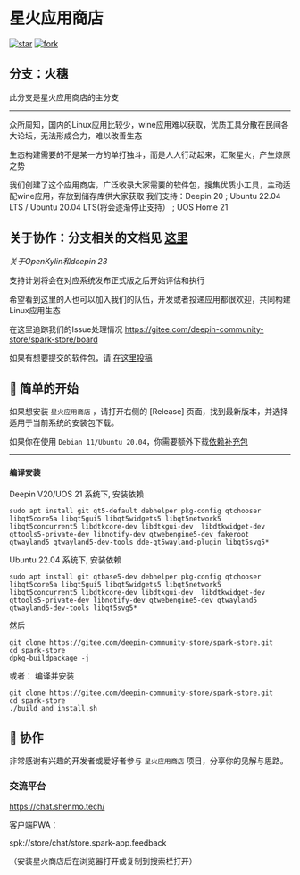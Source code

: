 #  星火应用商店
[![star](https://gitee.com/deepin-community-store/spark-store/badge/star.svg?theme=gvp)](https://gitee.com/deepin-community-store/spark-store/stargazers)  [![fork](https://gitee.com/deepin-community-store/spark-store/badge/fork.svg?theme=gvp)](https://gitee.com/deepin-community-store/spark-store/members)

## 分支：火穗

此分支是星火应用商店的主分支

---

众所周知，国内的Linux应用比较少，wine应用难以获取，优质工具分散在民间各大论坛，无法形成合力，难以改善生态

生态构建需要的不是某一方的单打独斗，而是人人行动起来，汇聚星火，产生燎原之势

我们创建了这个应用商店，广泛收录大家需要的软件包，搜集优质小工具，主动适配wine应用，存放到储存库供大家获取
我们支持：Deepin 20 ; Ubuntu 22.04 LTS / Ubuntu 20.04 LTS(将会逐渐停止支持） ; UOS Home 21

## 关于协作：分支相关的文档见 [这里](https://deepin-community-store.gitee.io/spark-wiki/#/Dev/Spark-Store-Git-Repo)

*关于OpenKylin和deepin 23*

支持计划将会在对应系统发布正式版之后开始评估和执行

希望看到这里的人也可以加入我们的队伍，开发或者投递应用都很欢迎，共同构建Linux应用生态

在这里追踪我们的Issue处理情况 https://gitee.com/deepin-community-store/spark-store/board

如果有想要提交的软件包，请 [在这里投稿](https://upload.deepinos.org/index)


## 🙌 简单的开始

如果想安装 `星火应用商店` ，请打开右侧的 [Release] 页面，找到最新版本，并选择适用于当前系统的安装包下载。

如果你在使用 `Debian 11/Ubuntu 20.04`，你需要额外下载[依赖补充包](https://code.gitlink.org.cn/shenmo7192/spark-store-dependencies/raw/branch/master/spark-store-dependencies-kylin.zip)

---
#### 编译安装


Deepin V20/UOS 21 系统下, 安装依赖

```shell
sudo apt install git qt5-default debhelper pkg-config qtchooser libqt5core5a libqt5gui5 libqt5widgets5 libqt5network5 libqt5concurrent5 libdtkcore-dev libdtkgui-dev  libdtkwidget-dev qttools5-private-dev libnotify-dev qtwebengine5-dev fakeroot qtwayland5 qtwayland5-dev-tools dde-qt5wayland-plugin libqt5svg5*

```

Ubuntu 22.04 系统下, 安装依赖
```shell
sudo apt install git qtbase5-dev debhelper pkg-config qtchooser libqt5core5a libqt5gui5 libqt5widgets5 libqt5network5 libqt5concurrent5 libdtkcore-dev libdtkgui-dev  libdtkwidget-dev qttools5-private-dev libnotify-dev qtwebengine5-dev qtwayland5 qtwayland5-dev-tools libqt5svg5*

```

然后
```shell
git clone https://gitee.com/deepin-community-store/spark-store.git
cd spark-store
dpkg-buildpackage -j
```

或者： 编译并安装
```shell
git clone https://gitee.com/deepin-community-store/spark-store.git
cd spark-store
./build_and_install.sh
```


## 🚀 协作

非常感谢有兴趣的开发者或爱好者参与 `星火应用商店` 项目，分享你的见解与思路。

### 交流平台

https://chat.shenmo.tech/

客户端PWA：

spk://store/chat/store.spark-app.feedback

（安装星火商店后在浏览器打开或复制到搜索栏打开）
